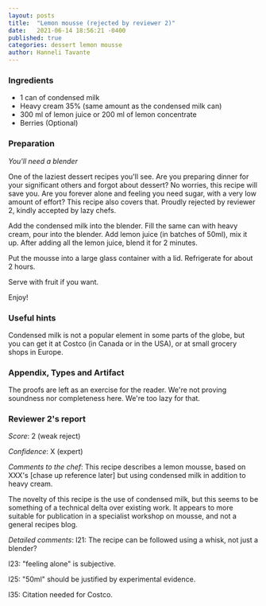 ```yaml
---
layout: posts
title:  "Lemon mousse (rejected by reviewer 2)"
date:   2021-06-14 18:56:21 -0400
published: true
categories: dessert lemon mousse
author: Hanneli Tavante
---
```




### Ingredients

* 1 can of condensed milk
* Heavy cream 35% (same amount as the condensed milk can)
* 300 ml of lemon juice or 200 ml of lemon concentrate
* Berries (Optional)

### Preparation

*You'll need a blender*

One of the laziest dessert recipes you'll see. Are you preparing dinner for your significant others and forgot about dessert? No worries, this recipe will save you. Are you forever alone and feeling you need sugar, with a very low amount of effort? This recipe also covers that. Proudly rejected by reviewer 2, kindly accepted by lazy chefs.

Add the condensed milk into the blender. Fill the same can with heavy cream, pour into the blender. Add lemon juice (in batches of 50ml), mix it up. After adding all the lemon juice, blend it for 2 minutes.

Put the mousse into a large glass container with a lid. Refrigerate for about 2 hours.

Serve with fruit if you want.

Enjoy!

### Useful hints

Condensed milk is not a popular element in some parts of the globe, but you can get it at Costco (in Canada or in the USA), or at small grocery shops in Europe. 

### Appendix, Types and Artifact

The proofs are left as an exercise for the reader. We're not proving soundness nor completeness here. We're too lazy for that.

### Reviewer 2's report

*Score*: 2 (weak reject)

*Confidence*: X (expert)

*Comments to the chef*: This recipe describes a lemon mousse, based on XXX's [chase up reference later] but using condensed milk in addition to heavy cream.

The novelty of this recipe is the use of condensed milk, but this seems to be something of a technical delta over existing work. It appears to more suitable for publication in a specialist workshop on mousse, and not a general recipes blog.

*Detailed comments*: l21: The recipe can be followed using a whisk, not just a blender?

l23: "feeling alone" is subjective.

l25: "50ml" should be justified by experimental evidence.

l35: Citation needed for Costco.
